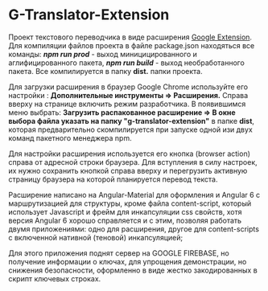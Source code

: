 # G-Translator-Extension
Проект текстового переводчика в виде расширения [Google Extension](https://developer.chrome.com/extensions).
Для компиляции файлов проекта в файле package.json находяться все команды: **_npm run prod_** - выход миницицированного и аглифицированного пакета, _**npm run build**_ - выход необработанного пакета. Все компилируется в папку **dist.** папки проекта.

Для загрузки расширения в браузер Google Chrome используйте его настройки : **Дополнительные инструменты => Расширения.** Справа вверху на странице включить режим разработчика. В появившимся меню выбрать: **Загрузить распакованное расширение => В окне выбора файла указать на папку "g-translator-extension"** в папке **dist**, которая предварительно скомпилируется при запуске одной изи двух команд пакетного менеджера npm. 

Для настройки расширения используется его кнопка (browser action) справа от адресной строки браузера. Для вступления в силу настроек, их нужно сохранить кнопкой справа вверху и перегрузить активную страницу браузера на которой планируется перевод текста.  

Расширение написано на Angular-Material для оформления и Angular 6 с маршрутизацией для структуры, кроме файла content-script, который использует Javascript и фрейм для инкапсуляции css свойств, хотя версия Angular 6 хорошо справляется и с этим, позволяя работать двумя приложениями: одно для расширения, другое для content-scripts с включенной нативной (теновой) инкапсуляцией;

Для этого приложения поднят сервер на GOOGLE FIREBASE, но получение информации о ключах, для упрощения демонстрации, но снижения безопасности, оформленно в виде жестко закодированных в скрипт ключевых строках.  